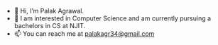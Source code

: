 - 👋 Hi, I’m Palak Agrawal. 
- 👀 I am interested in Computer Science and am currently pursuing a bachelors in CS at NJIT. 
- 📫 You can reach me at palakagr34@gmail.com

<!---
palakagr34/palakagr34 is a ✨ special ✨ repository because its `README.md` (this file) appears on your GitHub profile.
You can click the Preview link to take a look at your changes.
--->
